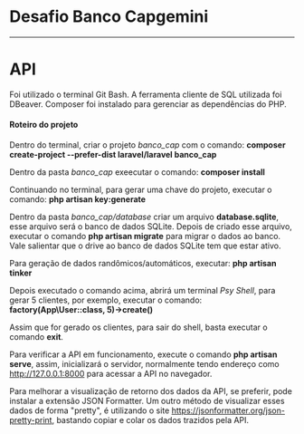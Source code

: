 # Desafio Banco Capgemini
-----------------------------------------
# API

Foi utilizado o terminal Git Bash.
A ferramenta cliente de SQL utilizada foi DBeaver.
Composer foi instalado para gerenciar as dependências do PHP.

#### Roteiro do projeto
Dentro do terminal, criar o projeto _banco_cap_ com o comando:
	**composer create-project --prefer-dist laravel/laravel banco_cap**

Dentro da pasta _banco_cap_ exeecutar o comando:
    **composer install**

Continuando no terminal, para gerar uma chave do projeto, executar o comando:
    **php artisan key:generate**

Dentro da pasta _banco_cap/database_ criar um arquivo **database.sqlite**, esse arquivo será o banco de dados SQLite. Depois de criado esse arquivo, executar o comando **php artisan migrate** para migrar o dados ao banco. Vale salientar que o drive ao banco de dados SQLite tem que estar ativo.

Para geração de dados randômicos/automáticos, executar:
    **php artisan tinker**
    
Depois executado o comando acima, abrirá um terminal _Psy Shell_, para gerar 5 clientes, por exemplo, executar o comando:
    **factory(App\User::class, 5)->create()**
    
Assim que for gerado os clientes, para sair do shell, basta executar o comando **exit**.

Para verificar a API em funcionamento, execute o comando **php artisan serve**, assim, inicializará o servidor, normalmente tendo endereço como http://127.0.0.1:8000 para acessar a API no navegador.

Para melhorar a visualização de retorno dos dados da API, se preferir, pode instalar a extensão JSON Formatter. Um outro método de visualizar esses dados de forma "pretty", é utilizando o site https://jsonformatter.org/json-pretty-print, bastando copiar e colar os dados trazidos pela API.